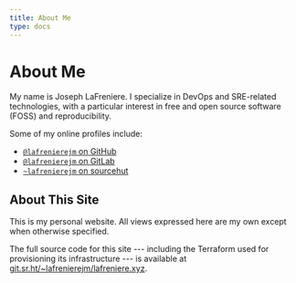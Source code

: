 ```yaml
---
title: About Me
type: docs
---
```


# About Me

My name is Joseph LaFreniere.
I specialize in DevOps and SRE-related technologies, with a particular interest in free and open source software (FOSS) and reproducibility.

Some of my online profiles include:

- [`@lafrenierejm` on GitHub](https://github.com/lafrenierejm/)
- [`@lafrenierejm` on GitLab](https://gitlab.com/lafrenierejm)
- [`~lafrenierejm` on sourcehut](https://sr.ht/~lafrenierejm/)

## About This Site

This is my personal website.
All views expressed here are my own except when otherwise specified.

The full source code for this site --- including the Terraform used for provisioning its infrastructure --- is available at [git.sr.ht/~lafrenierejm/lafreniere.xyz](https://git.sr.ht/~lafrenierejm/lafreniere.xyz/).
